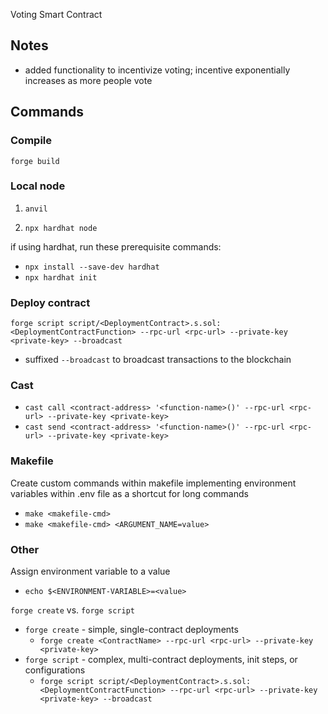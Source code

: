 Voting Smart Contract

## Notes
- added functionality to incentivize voting; incentive exponentially increases as more people vote

## Commands

### Compile
`forge build`

### Local node
1. `anvil`

2. `npx hardhat node`

if using hardhat, run these prerequisite commands:
- `npx install --save-dev hardhat`
- `npx hardhat init`

### Deploy contract

`forge script script/<DeploymentContract>.s.sol:<DeploymentContractFunction> --rpc-url <rpc-url> --private-key <private-key> --broadcast`
- suffixed `--broadcast` to broadcast transactions to the blockchain

### Cast

- `cast call <contract-address> '<function-name>()' --rpc-url <rpc-url> --private-key <private-key>`
- `cast send <contract-address> '<function-name>()' --rpc-url <rpc-url> --private-key <private-key>`

### Makefile

Create custom commands within makefile implementing environment variables within .env file as a shortcut for long commands
- `make <makefile-cmd>`
- `make <makefile-cmd> <ARGUMENT_NAME=value>`

### Other

Assign environment variable to a value
- `echo $<ENVIRONMENT-VARIABLE>=<value>`

`forge create` vs. `forge script`
- `forge create` - simple, single-contract deployments
    - `forge create <ContractName> --rpc-url <rpc-url> --private-key <private-key>`
- `forge script` - complex, multi-contract deployments, init steps, or configurations
    - `forge script script/<DeploymentContract>.s.sol:<DeploymentContractFunction> --rpc-url <rpc-url> --private-key <private-key> --broadcast`

<!-- onlyOnwer -->
<!-- payable -->
